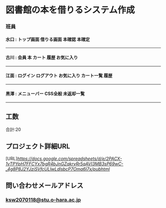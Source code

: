 # 図書館の本を借りるシステム作成

### 班員

#### 水口 : トップ画面	借りる画面	本確認	本確定
***

#### 古川 : 会員	本	カート	履歴	お気に入り
***

#### 江面 : ログイン	ログアウト	お気に入り	カート一覧	履歴
***

#### 黒澤 : メニューバー	CSS全般	未返却一覧
***
## 工数
合計:20

## プロジェクト詳細URL
[URL]*https://docs.google.com/spreadsheets/d/e/2PACX-1vTPYpH7FFCYx7bgR4bJnGZqkryRr5qAVI3MB3sP69wC-_4g8P8J2YJziSVfcULlwLdlsbcP7Oma6I7x/pubhtml*

## 問い合わせメールアドレス
### ksw2070118@stu.o-hara.ac.jp
